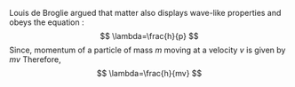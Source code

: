 Louis de Broglie argued that matter also displays wave-like properties and obeys the equation :
$$
\lambda=\frac{h}{p}
$$
 Since, momentum of a particle of mass $m$ moving at a velocity $v$ is given by $mv$ 
 Therefore, 
 $$
\lambda=\frac{h}{mv}
$$
	